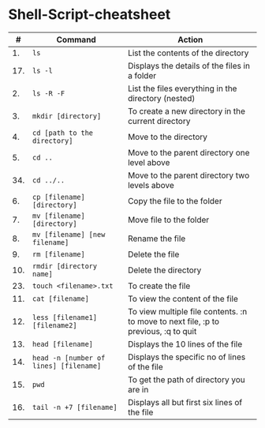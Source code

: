 # Shell-Script-cheatsheet

|# | Command | Action |  
|--|---------|--------|
|1.| ```ls``` | List the contents of the directory|  
| 17.| ```ls -l``` | Displays the details of the files in a folder |
|2.| ```ls -R -F``` | List the files everything in the directory (nested)  |  
|3.| ```mkdir [directory]``` | To create a new directory in the current directory|
|4.| ```cd [path to the directory]``` | Move to the directory |
|5.| ```cd ..``` | Move to the parent directory one level above |
| 34. | ```cd ../..``` | Move to the parent directory two levels above | 
|6.| ```cp [filename] [directory]``` | Copy the file to the folder |
|7.| ```mv [filename] [directory]``` | Move file to the folder |
|8.| ```mv [filename] [new filename]``` | Rename the file |
|9.| ```rm [filename]``` | Delete the file |
|10.| ```rmdir [directory name]```| Delete the directory |
| 23. | ```touch <filename>.txt``` | To create the file |
|11.| ```cat [filename]```| To view the content of the file|
|12.| ```less [filename1] [filename2]``` | To view multiple file contents. :n to move to next file, :p to previous, :q to quit |
|13.| ```head [filename]``` | Displays the 10 lines of the file |
|14.| ```head -n [number of lines] [filename]``` | Displays the specific no of lines of the file|
|15.| ```pwd``` | To get the path of directory you are in |
|16.| ```tail -n +7 [filename]``` | Displays all but first six lines of the file |


